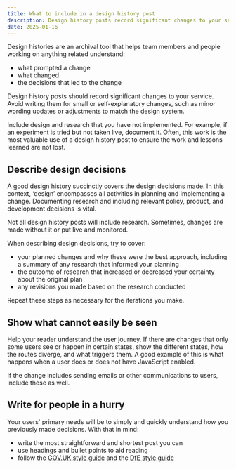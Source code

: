 ```yaml
---
title: What to include in a design history post
description: Design history posts record significant changes to your service, what prompted the change and the decisions you made
date: 2025-01-16
---
```


Design histories are an archival tool that helps team members and people working on anything related understand:

- what prompted a change
- what changed
- the decisions that led to the change

Design history posts should record significant changes to your service. Avoid writing them for small or self-explanatory changes, such as minor wording updates or adjustments to match the design system.

Include design and research that you have not implemented. For example, if an experiment is tried but not taken live, document it. Often, this work is the most valuable use of a design history post to ensure the work and lessons learned are not lost.

## Describe design decisions

A good design history succinctly covers the design decisions made. In this context, ‘design’ encompasses all activities in planning and implementing a change. Documenting research and including relevant policy, product, and development decisions is vital.

Not all design history posts will include research. Sometimes, changes are made without it or put live and monitored.

When describing design decisions, try to cover:

- your planned changes and why these were the best approach, including a summary of any research that informed your planning
- the outcome of research that increased or decreased your certainty about the original plan
- any revisions you made based on the research conducted

Repeat these steps as necessary for the iterations you make.

## Show what cannot easily be seen

Help your reader understand the user journey. If there are changes that only some users see or happen in certain states, show the different states, how the routes diverge, and what triggers them. A good example of this is what happens when a user does or does not have JavaScript enabled.

If the change includes sending emails or other communications to users, include these as well.

## Write for people in a hurry

Your users' primary needs will be to simply and quickly understand how you previously made decisions. With that in mind:

- write the most straightforward and shortest post you can
- use headings and bullet points to aid reading
- follow the [GOV.UK style guide](https://www.gov.uk/guidance/style-guide/a-to-z) and the [DfE style guide](https://design.education.gov.uk/design-system/style-guide)
